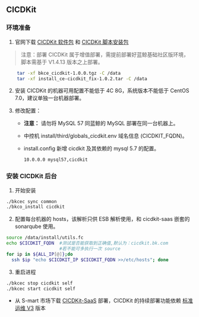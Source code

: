 ## CICDKit

### 环境准备
1. 官网下载 [CICDKit 软件包](https://bk.tencent.com/download_sdk/) 和  [CICDKit 脚本安装包](https://bk.tencent.com/download_sdk/)
>注意：部署 CICDKit 属于增值部署，需提前部署好蓝鲸基础社区版环境，脚本需基于 V1.4.13 版本之上部署。

```bash
    tar -xf bkce_cicdkit-1.0.0.tgz -C /data
    tar -xf install_ce-cicdkit_fix-1.0.2.tar -C /data
```

2. 安装 CICDKit 的机器可用配置不能低于 4C 8G，系统版本不能低于 CentOS 7.0，建议单独一台机器部署。

3. 修改配置：

    - **注意：** 请勿将 MySQL 57 同蓝鲸的 MySQL 部署在同一台机器上。
    - 中控机 install/third/globals_cicdkit.env 域名信息 (CICDKIT_FQDN)。

    - install.config 新增 cicdkit 及其依赖的 mysql 5.7 的配置。

      ```bash
      10.0.0.0 mysql57,cicdkit  
      ```

### 安装 CICDKit 后台

1. 开始安装

```bash
./bkcec sync common
./bkco_install cicdkit
```

2. 配置每台机器的 hosts，该解析只供 ESB 解析使用，和 cicdkit-saas 嵌套的 sonarqube 使用。

```bash
source /data/install/utils.fc
echo $CICDKIT_FQDN  #测试是否能获取到正确值,默认为：cicdkit.bk.com
                    #若不能可多执行一次 source
for ip in ${ALL_IP[@]};do
  ssh $ip "echo $CICDKIT_IP $CICDKIT_FQDN >>/etc/hosts"; done
```

3. 重启进程

```bash
./bkcec stop cicdkit self
./bkcec start cicdkit self
```

- 从 S-mart 市场下载 [CICDKit-SaaS](http://bk.tencent.com/s-mart) 部署，CICDKit 的持续部署功能依赖 [标准运维 V3](http://bk.tencent.com/s-mart) 版本
